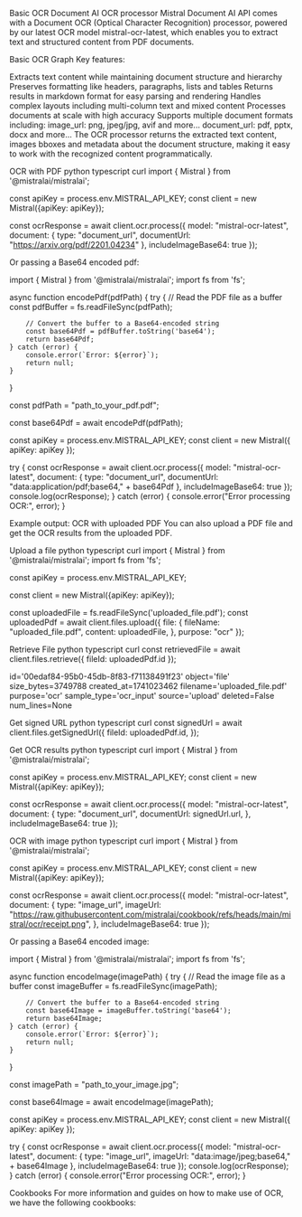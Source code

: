 Basic OCR
Document AI OCR processor
Mistral Document AI API comes with a Document OCR (Optical Character Recognition) processor, powered by our latest OCR model mistral-ocr-latest, which enables you to extract text and structured content from PDF documents.

Basic OCR Graph
Key features:

Extracts text content while maintaining document structure and hierarchy
Preserves formatting like headers, paragraphs, lists and tables
Returns results in markdown format for easy parsing and rendering
Handles complex layouts including multi-column text and mixed content
Processes documents at scale with high accuracy
Supports multiple document formats including:
image_url: png, jpeg/jpg, avif and more...
document_url: pdf, pptx, docx and more...
The OCR processor returns the extracted text content, images bboxes and metadata about the document structure, making it easy to work with the recognized content programmatically.

OCR with PDF
python
typescript
curl
import { Mistral } from '@mistralai/mistralai';

const apiKey = process.env.MISTRAL_API_KEY;
const client = new Mistral({apiKey: apiKey});

const ocrResponse = await client.ocr.process({
model: "mistral-ocr-latest",
document: {
type: "document_url",
documentUrl: "https://arxiv.org/pdf/2201.04234"
},
includeImageBase64: true
});

Or passing a Base64 encoded pdf:

import { Mistral } from '@mistralai/mistralai';
import fs from 'fs';

async function encodePdf(pdfPath) {
try {
// Read the PDF file as a buffer
const pdfBuffer = fs.readFileSync(pdfPath);

        // Convert the buffer to a Base64-encoded string
        const base64Pdf = pdfBuffer.toString('base64');
        return base64Pdf;
    } catch (error) {
        console.error(`Error: ${error}`);
        return null;
    }

}

const pdfPath = "path_to_your_pdf.pdf";

const base64Pdf = await encodePdf(pdfPath);

const apiKey = process.env.MISTRAL_API_KEY;
const client = new Mistral({ apiKey: apiKey });

try {
const ocrResponse = await client.ocr.process({
model: "mistral-ocr-latest",
document: {
type: "document_url",
documentUrl: "data:application/pdf;base64," + base64Pdf
},
includeImageBase64: true
});
console.log(ocrResponse);
} catch (error) {
console.error("Error processing OCR:", error);
}

Example output:
OCR with uploaded PDF
You can also upload a PDF file and get the OCR results from the uploaded PDF.

Upload a file
python
typescript
curl
import { Mistral } from '@mistralai/mistralai';
import fs from 'fs';

const apiKey = process.env.MISTRAL_API_KEY;

const client = new Mistral({apiKey: apiKey});

const uploadedFile = fs.readFileSync('uploaded_file.pdf');
const uploadedPdf = await client.files.upload({
file: {
fileName: "uploaded_file.pdf",
content: uploadedFile,
},
purpose: "ocr"
});

Retrieve File
python
typescript
curl
const retrievedFile = await client.files.retrieve({
fileId: uploadedPdf.id
});

id='00edaf84-95b0-45db-8f83-f71138491f23' object='file' size_bytes=3749788 created_at=1741023462 filename='uploaded_file.pdf' purpose='ocr' sample_type='ocr_input' source='upload' deleted=False num_lines=None

Get signed URL
python
typescript
curl
const signedUrl = await client.files.getSignedUrl({
fileId: uploadedPdf.id,
});

Get OCR results
python
typescript
curl
import { Mistral } from '@mistralai/mistralai';

const apiKey = process.env.MISTRAL_API_KEY;
const client = new Mistral({apiKey: apiKey});

const ocrResponse = await client.ocr.process({
model: "mistral-ocr-latest",
document: {
type: "document_url",
documentUrl: signedUrl.url,
},
includeImageBase64: true
});

OCR with image
python
typescript
curl
import { Mistral } from '@mistralai/mistralai';

const apiKey = process.env.MISTRAL_API_KEY;
const client = new Mistral({apiKey: apiKey});

const ocrResponse = await client.ocr.process({
model: "mistral-ocr-latest",
document: {
type: "image_url",
imageUrl: "https://raw.githubusercontent.com/mistralai/cookbook/refs/heads/main/mistral/ocr/receipt.png",
},
includeImageBase64: true
});

Or passing a Base64 encoded image:

import { Mistral } from '@mistralai/mistralai';
import fs from 'fs';

async function encodeImage(imagePath) {
try {
// Read the image file as a buffer
const imageBuffer = fs.readFileSync(imagePath);

        // Convert the buffer to a Base64-encoded string
        const base64Image = imageBuffer.toString('base64');
        return base64Image;
    } catch (error) {
        console.error(`Error: ${error}`);
        return null;
    }

}

const imagePath = "path_to_your_image.jpg";

const base64Image = await encodeImage(imagePath);

const apiKey = process.env.MISTRAL_API_KEY;
const client = new Mistral({ apiKey: apiKey });

try {
const ocrResponse = await client.ocr.process({
model: "mistral-ocr-latest",
document: {
type: "image_url",
imageUrl: "data:image/jpeg;base64," + base64Image
},
includeImageBase64: true
});
console.log(ocrResponse);
} catch (error) {
console.error("Error processing OCR:", error);
}

Cookbooks
For more information and guides on how to make use of OCR, we have the following cookbooks:
